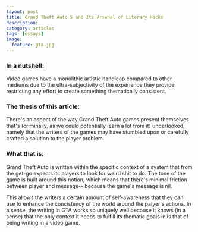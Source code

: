 ```yaml
---
layout: post
title: Grand Theft Auto 5 and Its Arsenal of Literary Hacks
description: 
category: articles
tags: [essays]
image:
  feature: gta.jpg
---
```


### In a nutshell:
Video games have a monolithic artistic handicap compared to other mediums due to the ultra-subjectivity of the experience they provide restricting any effort to create something thematically consistent.



### The thesis of this article:
There's an aspect of the way Grand Theft Auto games present themselves that's (criminally, as we could potentially learn a lot from it) underlooked, namely that the writers of the games may have stumbled upon or carefully crafted a solution to the player problem.

### What that is: 
Grand Theft Auto is written within the specific context of a system that from the get-go expects its players to look for weird shit to do. The tone of the game is built around this notion, which means that there's minimal friction between player and message-- because the game's message is nil. 

This allows the writers a certain amount of self-awareness that they can use to enhance the concistency of the world around the palyer's actions. In a sense, the writing in GTA works so uniquely well because it knows (in a sense) that the only context it needs to fulfill its thematic goals in is that of being writing in a video game.